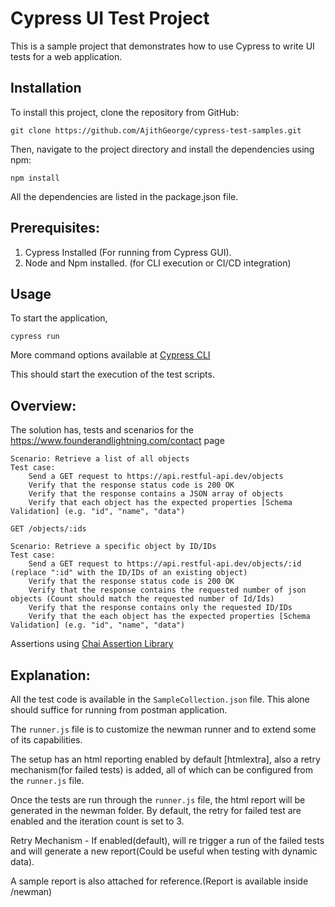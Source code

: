 # Cypress UI Test Project

This is a sample project that demonstrates how to use Cypress to write UI tests for a web application.
## Installation

To install this project, clone the repository from GitHub:

`git clone https://github.com/AjithGeorge/cypress-test-samples.git`

Then, navigate to the project directory and install the dependencies using npm:

`npm install`

All the dependencies are listed in the package.json file.

## Prerequisites:

1. Cypress Installed (For running from Cypress GUI).
2. Node and Npm installed. (for CLI execution or CI/CD integration)

## Usage

To start the application,

`cypress run`

More command options available at [Cypress CLI](https://docs.cypress.io/guides/guides/command-line)

This should start the execution of the test scripts.

## Overview:

The solution has, tests and scenarios for the https://www.founderandlightning.com/contact page

    
    Scenario: Retrieve a list of all objects
    Test case:
        Send a GET request to https://api.restful-api.dev/objects
        Verify that the response status code is 200 OK
        Verify that the response contains a JSON array of objects
        Verify that each object has the expected properties [Schema Validation] (e.g. "id", "name", "data")
    
    GET /objects/:ids

    Scenario: Retrieve a specific object by ID/IDs
    Test case:
        Send a GET request to https://api.restful-api.dev/objects/:id (replace ":id" with the ID/IDs of an existing object)
        Verify that the response status code is 200 OK
        Verify that the response contains the requested number of json objects (Count should match the requested number of Id/Ids)
        Verify that the response contains only the requested ID/IDs
        Verify that the each object has the expected properties [Schema Validation] (e.g. "id", "name", "data")
Assertions using [Chai Assertion Library](https://www.chaijs.com/api/)

## Explanation:
All the test code is available in the `SampleCollection.json` file. This alone should suffice for running from postman application.

The `runner.js` file is to customize the newman runner and to extend some of its capabilities.

The setup has an html reporting enabled by default [htmlextra], also a retry mechanism(for failed tests) is added, all of which can be configured from the `runner.js` file.

Once the tests are run through the `runner.js` file, the html report will be generated in the newman folder.
By default, the retry for failed test are enabled and the iteration count is set to 3.

Retry Mechanism - If enabled(default), will re trigger a run of the failed tests and will generate a new report(Could be useful when testing with dynamic data).

A sample report is also attached for reference.(Report is available inside /newman)